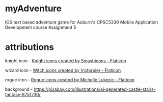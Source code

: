 # myAdventure
iOS text based adventure game for Auburn's CPSC5330 Mobile Application Development course Assignment 5 

# attributions
knight icon - <a href="https://www.flaticon.com/free-icons/knight" title="knight icons">Knight icons created by Smashicons - Flaticon</a>

wizard icon - <a href="https://www.flaticon.com/free-icons/witch" title="witch icons">Witch icons created by Victoruler - Flaticon</a>

rogue icon - <a href="https://www.flaticon.com/free-icons/rogue" title="rogue icons">Rogue icons created by Michelle Lukezic - Flaticon</a>

background - https://pixabay.com/illustrations/ai-generated-castle-stairs-fantasy-8751730/
